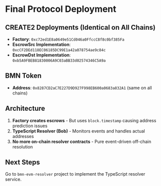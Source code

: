 # Final Protocol Deployment

## CREATE2 Deployments (Identical on All Chains)

- **Factory**: `0xc72ed1E8a0649e51Cd046a0FfccC8f8c0bf385Fa`
- **EscrowSrc Implementation**: `0xcCF2DEd118EC06185DC99E1a42a078754ae9c84c`
- **EscrowDst Implementation**: `0xb5A9FBEB81830006A9C03aBB33d02574346C5A9a`

## BMN Token
- **Address**: `0x8287CD2aC7E227D9D927F998EB600a0683a832A1` (same on all chains)

## Architecture

1. **Factory creates escrows** - But uses `block.timestamp` causing address prediction issues
2. **TypeScript Resolver (Bob)** - Monitors events and handles actual addresses
3. **No more on-chain resolver contracts** - Pure event-driven off-chain resolution

## Next Steps

Go to `bmn-evm-resolver` project to implement the TypeScript resolver service.